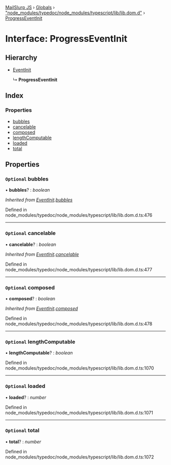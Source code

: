 [MailSlurp JS](../README.md) › [Globals](../globals.md) › ["node_modules/typedoc/node_modules/typescript/lib/lib.dom.d"](../modules/_node_modules_typedoc_node_modules_typescript_lib_lib_dom_d_.md) › [ProgressEventInit](_node_modules_typedoc_node_modules_typescript_lib_lib_dom_d_.progresseventinit.md)

# Interface: ProgressEventInit

## Hierarchy

* [EventInit](_node_modules_typedoc_node_modules_typescript_lib_lib_dom_d_.eventinit.md)

  ↳ **ProgressEventInit**

## Index

### Properties

* [bubbles](_node_modules_typedoc_node_modules_typescript_lib_lib_dom_d_.progresseventinit.md#optional-bubbles)
* [cancelable](_node_modules_typedoc_node_modules_typescript_lib_lib_dom_d_.progresseventinit.md#optional-cancelable)
* [composed](_node_modules_typedoc_node_modules_typescript_lib_lib_dom_d_.progresseventinit.md#optional-composed)
* [lengthComputable](_node_modules_typedoc_node_modules_typescript_lib_lib_dom_d_.progresseventinit.md#optional-lengthcomputable)
* [loaded](_node_modules_typedoc_node_modules_typescript_lib_lib_dom_d_.progresseventinit.md#optional-loaded)
* [total](_node_modules_typedoc_node_modules_typescript_lib_lib_dom_d_.progresseventinit.md#optional-total)

## Properties

### `Optional` bubbles

• **bubbles**? : *boolean*

*Inherited from [EventInit](_node_modules_typedoc_node_modules_typescript_lib_lib_dom_d_.eventinit.md).[bubbles](_node_modules_typedoc_node_modules_typescript_lib_lib_dom_d_.eventinit.md#optional-bubbles)*

Defined in node_modules/typedoc/node_modules/typescript/lib/lib.dom.d.ts:476

___

### `Optional` cancelable

• **cancelable**? : *boolean*

*Inherited from [EventInit](_node_modules_typedoc_node_modules_typescript_lib_lib_dom_d_.eventinit.md).[cancelable](_node_modules_typedoc_node_modules_typescript_lib_lib_dom_d_.eventinit.md#optional-cancelable)*

Defined in node_modules/typedoc/node_modules/typescript/lib/lib.dom.d.ts:477

___

### `Optional` composed

• **composed**? : *boolean*

*Inherited from [EventInit](_node_modules_typedoc_node_modules_typescript_lib_lib_dom_d_.eventinit.md).[composed](_node_modules_typedoc_node_modules_typescript_lib_lib_dom_d_.eventinit.md#optional-composed)*

Defined in node_modules/typedoc/node_modules/typescript/lib/lib.dom.d.ts:478

___

### `Optional` lengthComputable

• **lengthComputable**? : *boolean*

Defined in node_modules/typedoc/node_modules/typescript/lib/lib.dom.d.ts:1070

___

### `Optional` loaded

• **loaded**? : *number*

Defined in node_modules/typedoc/node_modules/typescript/lib/lib.dom.d.ts:1071

___

### `Optional` total

• **total**? : *number*

Defined in node_modules/typedoc/node_modules/typescript/lib/lib.dom.d.ts:1072
